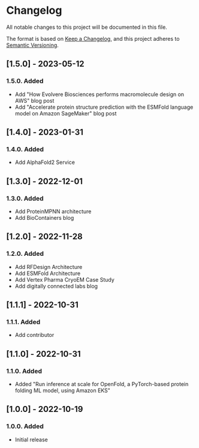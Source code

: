 # Changelog

All notable changes to this project will be documented in this file.

The format is based on [Keep a Changelog](https://keepachangelog.com/en/1.0.0/),
and this project adheres to [Semantic Versioning](https://semver.org/spec/v2.0.0.html).

## [1.5.0] - 2023-05-12

### 1.5.0. Added

- Add "How Evolvere Biosciences performs macromolecule design on AWS" blog post
- Add "Accelerate protein structure prediction with the ESMFold language model on Amazon SageMaker" blog post

## [1.4.0] - 2023-01-31

### 1.4.0. Added

- Add AlphaFold2 Service

## [1.3.0] - 2022-12-01

### 1.3.0. Added

- Add ProteinMPNN architecture
- Add BioContainers blog

## [1.2.0] - 2022-11-28

### 1.2.0. Added

- Add RFDesign Architecture
- Add ESMFold Architecture
- Add Vertex Pharma CryoEM Case Study
- Add digitally connected labs blog

## [1.1.1] - 2022-10-31

### 1.1.1. Added

- Add contributor

## [1.1.0] - 2022-10-31

### 1.1.0. Added

- Added "Run inference at scale for OpenFold, a PyTorch-based protein folding ML model, using Amazon EKS"

## [1.0.0] - 2022-10-19

### 1.0.0. Added

- Initial release
